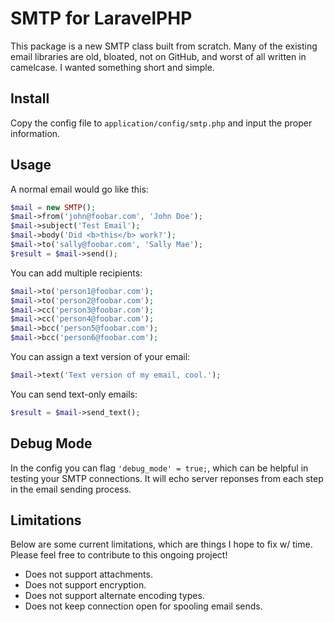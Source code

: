 # SMTP for LaravelPHP #

This package is a new SMTP class built from scratch.  Many of the existing email libraries are old, bloated, not on GitHub, and worst of all written in camelcase.  I wanted something short and simple.

## Install ##

Copy the config file to ``application/config/smtp.php`` and input the proper information.

## Usage ##

A normal email would go like this:

```php
$mail = new SMTP();
$mail->from('john@foobar.com', 'John Doe');
$mail->subject('Test Email');
$mail->body('Did <b>this</b> work?');
$mail->to('sally@foobar.com', 'Sally Mae');
$result = $mail->send();
```

You can add multiple recipients:

```php
$mail->to('person1@foobar.com');
$mail->to('person2@foobar.com');
$mail->cc('person3@foobar.com');
$mail->cc('person4@foobar.com');
$mail->bcc('person5@foobar.com');
$mail->bcc('person6@foobar.com');
```

You can assign a text version of your email:

```php
$mail->text('Text version of my email, cool.');
```

You can send text-only emails:

```php
$result = $mail->send_text();
```

## Debug Mode ##

In the config you can flag ``'debug_mode' = true;``, which can be helpful in testing your SMTP connections.  It will echo server reponses from each step in the email sending process.

## Limitations ##

Below are some current limitations, which are things I hope to fix w/ time.  Please feel free to contribute to this ongoing project!

* Does not support attachments.
* Does not support encryption.
* Does not support alternate encoding types.
* Does not keep connection open for spooling email sends.